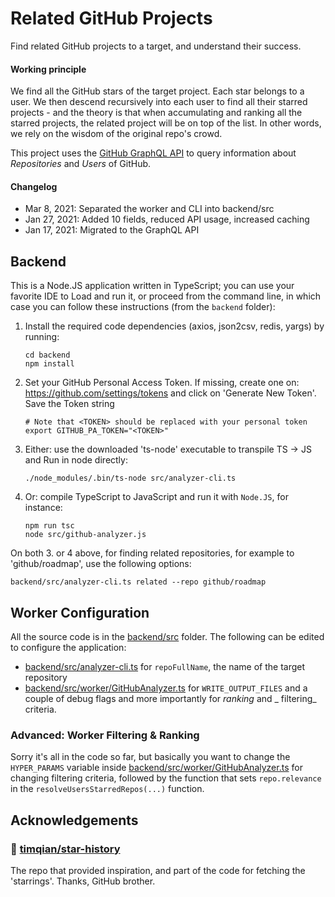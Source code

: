 # Related GitHub Projects

Find related GitHub projects to a target, and understand their success.

#### Working principle

We find all the GitHub stars of the target project. Each star belongs to a user. We then descend recursively into each user to find all
their starred projects - and the theory is that when accumulating and ranking all the starred projects, the related project will be on top
of the list. In other words, we rely on the wisdom of the original repo's crowd.

This project uses the [GitHub GraphQL API](https://docs.github.com/en/graphql) to query information about _Repositories_ and
_Users_ of GitHub.

#### Changelog
* Mar  8, 2021: Separated the worker and CLI into backend/src
* Jan 27, 2021: Added 10 fields, reduced API usage, increased caching
* Jan 17, 2021: Migrated to the GraphQL API

## Backend

This is a Node.JS application written in TypeScript; you can use your favorite IDE to Load and run it, or proceed from the command line, in
which case you can follow these instructions (from the ```backend``` folder):

1. Install the required code dependencies (axios, json2csv, redis, yargs) by running:
   ```shell
   cd backend
   npm install
   ```
1. Set your GitHub Personal Access Token. If missing, create one on: https://github.com/settings/tokens
   and click on 'Generate New Token'. Save the Token string
   ```shell
   # Note that <TOKEN> should be replaced with your personal token
   export GITHUB_PA_TOKEN="<TOKEN>"
   ```
1. Either: use the downloaded 'ts-node' executable to transpile TS -> JS and Run in node directly:
   ```shell
   ./node_modules/.bin/ts-node src/analyzer-cli.ts
   ```
1. Or: compile TypeScript to JavaScript and run it with ```Node.JS```, for instance:
   ```shell
   npm run tsc
   node src/github-analyzer.js
   ```

On both 3. or 4 above, for finding related repositories, for example to 'github/roadmap', use the following options:

```shell
backend/src/analyzer-cli.ts related --repo github/roadmap
```

## Worker Configuration

All the source code is in the [backend/src](backend/src) folder. The following can be edited to configure the application:

* [backend/src/analyzer-cli.ts](backend/src/analyzer-cli.ts) for  ```repoFullName```, the name of the target repository
* [backend/src/worker/GitHubAnalyzer.ts](backend/src/worker/GitHubAnalyzer.ts) for ```WRITE_OUTPUT_FILES``` and a couple of debug flags and more importantly for _ranking_
  and _
  filtering_ criteria.

### Advanced: Worker Filtering & Ranking

Sorry it's all in the code so far, but basically you want to change the ```HYPER_PARAMS``` variable
inside [backend/src/worker/GitHubAnalyzer.ts](backend/src/worker/GitHubAnalyzer.ts) for changing filtering criteria, followed by the function that
sets ```repo.relevance``` in the ```resolveUsersStarredRepos(...)``` function.

## Acknowledgements

### 🚀 [timqian/star-history](https://github.com/timqian/star-history)

The repo that provided inspiration, and part of the code for fetching the 'starrings'. Thanks, GitHub brother.
